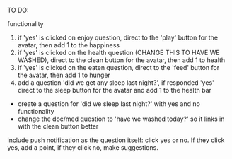TO DO:

functionality
1. if 'yes' is clicked on enjoy question, direct to the 'play' button for the avatar, then add 1 to the happiness 
2. if 'yes' is clicked on the health question (CHANGE THIS TO HAVE WE WASHED), direct to the clean button for the avatar, then add 1 to health 
3. if  'yes' is clicked on the eaten question, direct to the 'feed' button for the avatar, then add 1 to hunger 
4. add a question 'did we get any sleep last night?', if responded 'yes' direct to the sleep button for the avatar and add 1 to the health bar

- create a question for 'did we sleep last night?' with yes and no functionality
- change the doc/med question to 'have we washed today?' so it links in with the clean button better


include push notification as the question itself: click yes or no. If they click yes, add a point, if they click no, make suggestions. 